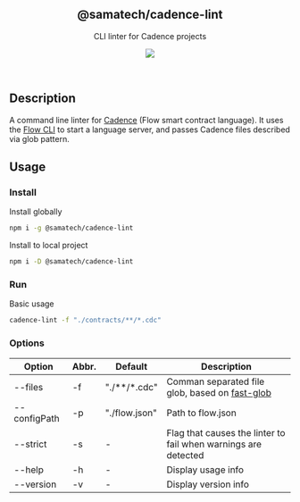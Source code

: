 <h2 align='center'>@samatech/cadence-lint</h2>

<p align='center'>CLI linter for Cadence projects</p>

<p align='center'>
<a href='https://www.npmjs.com/package/@samatech/cadence-lint'>
  <img src='https://img.shields.io/npm/v/@samatech/cadence-lint?color=222&style=flat-square'>
</a>
</p>

<br>

## Description

A command line linter for [Cadence](https://docs.onflow.org/cadence/language/) (Flow smart contract language). It uses the [Flow CLI](https://github.com/onflow/flow-cli) to start a language server, and passes Cadence files described via glob pattern.

## Usage

### Install

Install globally

```bash
npm i -g @samatech/cadence-lint
```

Install to local project

```bash
npm i -D @samatech/cadence-lint
```

### Run

Basic usage

```bash
cadence-lint -f "./contracts/**/*.cdc"
```

### Options

<!-- prettier-ignore -->
| Option       | Abbr. | Default       | Description                                                                           |
| ------------ | ----- | ------------- | ------------------------------------------------------------------------------------- |
| --files      | -f    | "./**/*.cdc" | Comman separated file glob, based on [fast-glob](https://github.com/mrmlnc/fast-glob) |
| --configPath | -p    | "./flow.json" | Path to flow.json                                                                     |
| --strict     | -s    | -             | Flag that causes the linter to fail when warnings are detected                        |
| --help       | -h    | -             | Display usage info                                                                    |
| --version    | -v    | -             | Display version info                                                                  |
